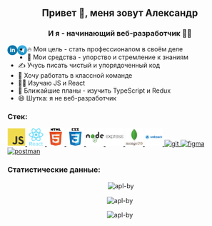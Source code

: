 <h2 align="center">Привет 👋, меня зовут Александр</h1>
<h3 align="center">И я - начинающий веб-разработчик 👨‍💻</h3>

<a href="https://linkedin.com/in/александр-логунов-456251210" target="_blank">
  <img align="left" src="./icons/linkedin.svg" alt="александр-логунов linkedin" width="22px" />
</a>
<a href="https://t.me/apl_by" target="_blank">
  <img align="left" alt="apl-by telegram" width="22px" src="./icons/telegram.svg" />
</a>    
  

- 🔥  Моя цель - стать профессионалом в своём деле
- 💪 Мои средства - упорство и стремление к знаниям
- ✍️ Учусь писать чистый и упорядоченный код
- 🤝 Хочу работать в классной команде   
- 👨‍💻 Изучаю JS и React
- 📝 Ближайшие планы - изучить TypeScript и Redux
- 😄 Шутка: я не веб-разработчик


<h3 align="left">Стек:</h3>
<p align="left">  
  <a href="https://developer.mozilla.org/en-US/docs/Web/JavaScript" target="_blank">
    <img src="https://raw.githubusercontent.com/devicons/devicon/master/icons/javascript/javascript-original.svg" alt="javascript" width="40" height="40"/>
  </a> 
  <a href="https://reactjs.org/" target="_blank">
    <img src="https://raw.githubusercontent.com/devicons/devicon/master/icons/react/react-original-wordmark.svg" alt="react" width="40" height="40"/>
  </a> 
  <a href="https://www.w3.org/html/" target="_blank">
    <img src="https://raw.githubusercontent.com/devicons/devicon/master/icons/html5/html5-original-wordmark.svg" alt="html5" width="40" height="40"/>
  </a> 
  <a href="https://www.w3schools.com/css/" target="_blank">
    <img src="https://raw.githubusercontent.com/devicons/devicon/master/icons/css3/css3-original-wordmark.svg" alt="css3" width="40" height="40"/>
  </a>  
  <a href="https://nodejs.org" target="_blank">
    <img src="https://raw.githubusercontent.com/devicons/devicon/master/icons/nodejs/nodejs-original-wordmark.svg" alt="nodejs" width="40" height="40"/>
  </a>
  <a href="https://expressjs.com" target="_blank">
    <img src="https://raw.githubusercontent.com/devicons/devicon/master/icons/express/express-original-wordmark.svg" alt="express" width="40" height="40"/>
  </a>  
  <a href="https://www.mongodb.com/" target="_blank">
    <img src="https://raw.githubusercontent.com/devicons/devicon/master/icons/mongodb/mongodb-original-wordmark.svg" alt="mongodb" width="40" height="40"/>
  </a> 
  <a href="https://webpack.js.org" target="_blank">
    <img src="https://raw.githubusercontent.com/devicons/devicon/d00d0969292a6569d45b06d3f350f463a0107b0d/icons/webpack/webpack-original-wordmark.svg" alt="webpack" width="40" height="40"/>
  </a> 
  <a href="https://git-scm.com/" target="_blank">
    <img src="https://www.vectorlogo.zone/logos/git-scm/git-scm-icon.svg" alt="git" width="40" height="40"/>
  </a> 
  <a href="https://www.figma.com/" target="_blank">
    <img src="https://www.vectorlogo.zone/logos/figma/figma-icon.svg" alt="figma" width="40" height="40"/>
  </a>  
  <a href="https://postman.com" target="_blank">
    <img src="https://www.vectorlogo.zone/logos/getpostman/getpostman-icon.svg" alt="postman" width="40" height="40"/>
  </a>  
</p>


<h3 align="left">Статистические данные:</h3>
 
  <p align="center">&nbsp;<img align="center" src="https://github-readme-stats.vercel.app/api?username=Apl-by&show_icons=true&locale=en" alt="apl-by" /></p>

  <p align="center"><img align="center" src="https://github-readme-streak-stats.herokuapp.com/?user=Apl-by&" alt="apl-by" /></p>

  <p align="center"><img align="center" src="https://github-readme-stats.vercel.app/api/top-langs?username=Apl-by&show_icons=true&locale=en&layout=compact" alt="apl-by" /></p>

